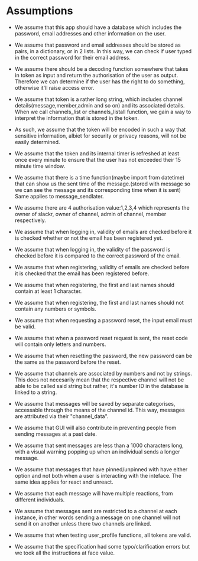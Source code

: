 # Assumptions

* We assume that this app should have a database which includes the password, email addresses and other information on the user.

* We assume that password and email addresses should be stored as pairs, in a dictionary, or in 2 lists. In this way, we can check if user typed in the correct password for their email address.

* We assume there should be a decoding function somewhere that takes in token as input and return the authorisation of the user as output. Therefore we can determine if the user has the right to do something, otherwise it'll raise access error.

* We assume that token is a rather long string, which includes channel details(message,member,admin and so on) and its associated details. When we call channels_list or channels_listall function, we gain a way to interpret the information that is stored in the token.

* As such, we assume that the token will be encoded in such a way that sensitive
information, albiet for security or privacy reasons, will not be easily 
determined.

* We assume that the token and its internal timer is refreshed at least once 
every minute to ensure that the user has not exceeded their 15 minute time 
window. 

* We assume that there is a time function(maybe import from datetime) that can show us the sent time of the message.(stored with message so we can see the message and its corresponding time when it is sent) Same applies to message_sendlater.

* We assume there are 4 authorisation value:1,2,3,4 which represents the owner of slackr, owner of channel, admin of channel, member respectively.

* We assume that when logging in, validity of emails are checked before it is checked whether or not the email has been registered yet.

* We assume that when logging in, the validity of the password is checked before it is compared to the correct password of the email.

* We assume that when registering, validity of emails are checked before it is checked that the email has been registered before.

* We assume that when registering, the first and last names should contain at least 1 character.

* We assume that when registering, the first and last names should not contain any numbers or symbols.

* We assume that when requesting a password reset, the input email must be valid.

* We assume that when a password reset request is sent, the reset code will contain only letters and numbers.

* We assume that when resetting the password, the new password can be the same as the password before the reset.

* We assume that channels are associated by numbers and not by strings. This does 
not necesarily mean that the respective channel will not be able to be called
said string but rather, it's number ID in the database is linked to a string.

* We assume that messages will be saved by separate categorises, 
accessable through the means of the channel id. This way, messages are 
attributed via their "channel_data". 

* We assume that GUI will also contribute in preventing people from sending messages at a past date.

* We assume that sent messages are less than a 1000 characters long, with a visual warning popping up when an individual sends a longer message.

* We assume that messages that have pinned/unpinned with have either option and not both when a user is interacting with the inteface. The same idea applies for react and unreact.

* We assume that each message will have multiple reactions, from different individuals.

* We assume that messages sent are restricted to a channel at each instance, in other words sending a message on one channel will not send it on another unless there two channels are linked.

* We assume that when testing user_profile functions, all tokens are valid. 

* We assume that the specification had some typo/clarification errors but we took all the instructions at face value. 


